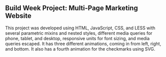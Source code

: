 ## Build Week Project:  Multi-Page Marketing Website

This project was developed using HTML, JavaScript, CSS, and LESS with several parametric mixins and nested styles, different media queries for phone, tablet, and desktop, responsive units for font sizing, and media queries escaped.  It has three different animations, coming in from left, right, and bottom.  It also has a fourth animation for the checkmarks using SVG.
